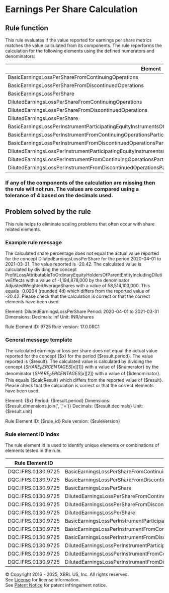 # Earnings Per Share Calculation  
  
## Rule function
This rule evaluates if the value reported for earnings per share metrics matches the value calculated from its components.  The rule reperforms the calculation for the following elements using the defined numerators and denominators:

|Element|Numerator|Denominator|
|--- |--- |--- |
|BasicEarningsLossPerShareFromContinuingOperations|ProfitLossFromContinuingOperationsAttributableToOrdinaryEquityHoldersOfParentEntity|WeightedAverageShares|
|BasicEarningsLossPerShareFromDiscontinuedOperations|ProfitLossFromDiscontinuedOperationsAttributableToOrdinaryEquityHoldersOfParentEntity|WeightedAverageShares|
|BasicEarningsLossPerShare|ProfitLossAttributableToOrdinaryEquityHoldersOfParentEntity|WeightedAverageShares|
|DilutedEarningsLossPerShareFromContinuingOperations|ProfitLossFromContinuingOperationsAttributableToOrdinaryEquityHoldersOfParentEntityIncludingDilutiveEffects|AdjustedWeightedAverageShares|
|DilutedEarningsLossPerShareFromDiscontinuedOperations|ProfitLossFromDiscontinuedOperationsAttributableToOrdinaryEquityHoldersOfParentEntityIncludingDilutiveEffects|AdjustedWeightedAverageShares|
|DilutedEarningsLossPerShare|ProfitLossAttributableToOrdinaryEquityHoldersOfParentEntityIncludingDilutiveEffects|AdjustedWeightedAverageShares|
|BasicEarningsLossPerInstrumentParticipatingEquityInstrumentsOtherThanOrdinaryShares|ProfitLossAttributableToParticipatingEquityInstrumentsOtherThanOrdinarySharesUsedInCalculatingBasicEarningsLossPerInstrument|WeightedAverageNumberOfInstrumentsUsedInCalculatingBasicEarningsLossPerInstrumentParticipatingEquityInstrumentsOtherThanOrdinaryShares|
|BasicEarningsLossPerInstrumentFromContinuingOperationsParticipatingEquityInstrumentsOtherThanOrdinaryShares|ProfitLossFromContinuingOperationsAttributableToParticipatingEquityInstrumentsOtherThanOrdinarySharesUsedInCalculatingBasicEarningsLossPerInstrument|WeightedAverageNumberOfInstrumentsUsedInCalculatingBasicEarningsLossPerInstrumentParticipatingEquityInstrumentsOtherThanOrdinaryShares|
|BasicEarningsLossPerInstrumentFromDiscontinuedOperationsParticipatingEquityInstrumentsOtherThanOrdinaryShares|ProfitLossFromDiscontinuedOperationsAttributableToParticipatingEquityInstrumentsOtherThanOrdinarySharesUsedInCalculatingBasicEarningsLossPerInstrument|WeightedAverageNumberOfInstrumentsUsedInCalculatingBasicEarningsLossPerInstrumentParticipatingEquityInstrumentsOtherThanOrdinaryShares|
|DilutedEarningsLossPerInstrumentParticipatingEquityInstrumentsOtherThanOrdinaryShares|ProfitLossAttributableToParticipatingEquityInstrumentsOtherThanOrdinarySharesUsedInCalculatingDilutedEarningsLossPerInstrument|WeightedAverageNumberOfInstrumentsUsedInCalculatingDilutedEarningsLossPerInstrumentParticipatingEquityInstrumentsOtherThanOrdinaryShares|
|DilutedEarningsLossPerInstrumentFromContinuingOperationsParticipatingEquityInstrumentsOtherThanOrdinaryShares|ProfitLossFromContinuingOperationsAttributableToParticipatingEquityInstrumentsOtherThanOrdinarySharesUsedInCalculatingDilutedEarningsLossPerInstrument|WeightedAverageNumberOfInstrumentsUsedInCalculatingDilutedEarningsLossPerInstrumentParticipatingEquityInstrumentsOtherThanOrdinaryShares|
|DilutedEarningsLossPerInstrumentFromDiscontinuedOperationsParticipatingEquityInstrumentsOtherThanOrdinaryShares|ProfitLossFromDiscontinuedOperationsAttributableToParticipatingEquityInstrumentsOtherThanOrdinarySharesUsedInCalculatingDilutedEarningsLossPerInstrument|WeightedAverageNumberOfInstrumentsUsedInCalculatingDilutedEarningsLossPerInstrumentParticipatingEquityInstrumentsOtherThanOrdinaryShares|

### If any of the components of the calculation are missing then the rule will not run. The values are compared using a tolerance of 4 based on the decimals used.

## Problem solved by the rule
This rule helps to eliminate scaling problems that often occur with share related elements. 

### Example rule message
The calculated share percentage does not equal the actual value reported for the concept DilutedEarningsLossPerShare for the period 2020-04-01 to 2021-03-31. The value reported is -20.42. The calculated value is calculated by dividing the concept ProfitLossAttributableToOrdinaryEquityHoldersOfParentEntityIncludingDilutiveEffects with a value of -1,194,878,000 by the denominator AdjustedWeightedAverageShares with a value of 58,514,103,000. This equals -0.0204 (rounded 4d) which differs from the reported value of -20.42. Please check that the calculation is correct or that the correct elements have been used.

Element: DilutedEarningsLossPerShare
Period: 2020-04-01 to 2021-03-31
Dimensions: 
Decimals: inf 
Unit: INR/shares

Rule Element ID: 9725
Rule version: 17.0.0RC1 
  
### General message template  
The calculated earnings or loss per share does not equal the actual value reported for the concept {$x} for the period {$result.period}. The value reported is {$result}. The calculated value is calculated by dividing the concept {$SHARE_PERCENTAGES[$x][1]} with a value of {$numerator}  by the denominator {$SHARE_PERCENTAGES[$x][2]} with a value of {$denominator}. This equals {$calcResult} which differs from the reported value of {$result}. Please check that the calculation is correct or that the correct elements have been used.

Element: {$x}
Period: {$result.period} 
Dimensions: {$result.dimensions.join(', ','=')}
Decimals: {$result.decimals}
Unit: {$result.unit}

Rule Element ID: {$rule_id}
Rule version: {$ruleVersion}

### Rule element ID index  
The rule element id is used to identify unique elements or combinations of elements tested in the rule.

|Rule Element ID|Elements|
|--- |--- |
|DQC.IFRS.0130.9725|BasicEarningsLossPerShareFromContinuingOperations|
|DQC.IFRS.0130.9725|BasicEarningsLossPerShareFromDiscontinuedOperations|
|DQC.IFRS.0130.9725|BasicEarningsLossPerShare|
|DQC.IFRS.0130.9725|DilutedEarningsLossPerShareFromContinuingOperations|
|DQC.IFRS.0130.9725|DilutedEarningsLossPerShareFromDiscontinuedOperations|
|DQC.IFRS.0130.9725|DilutedEarningsLossPerShare|
|DQC.IFRS.0130.9725|BasicEarningsLossPerInstrumentParticipatingEquityInstrumentsOtherThanOrdinaryShares|
|DQC.IFRS.0130.9725|BasicEarningsLossPerInstrumentFromContinuingOperationsParticipatingEquityInstrumentsOtherThanOrdinaryShares|
|DQC.IFRS.0130.9725|BasicEarningsLossPerInstrumentFromDiscontinuedOperationsParticipatingEquityInstrumentsOtherThanOrdinaryShares|
|DQC.IFRS.0130.9725|DilutedEarningsLossPerInstrumentParticipatingEquityInstrumentsOtherThanOrdinaryShares|
|DQC.IFRS.0130.9725|DilutedEarningsLossPerInstrumentFromContinuingOperationsParticipatingEquityInstrumentsOtherThanOrdinaryShares|
|DQC.IFRS.0130.9725|DilutedEarningsLossPerInstrumentFromDiscontinuedOperationsParticipatingEquityInstrumentsOtherThanOrdinaryShares|



© Copyright 2016 - 2025, XBRL US, Inc. All rights reserved.   
See [License](https://xbrl.us/dqc-license) for license information.  
See [Patent Notice](https://xbrl.us/dqc-patent) for patent infringement notice.  